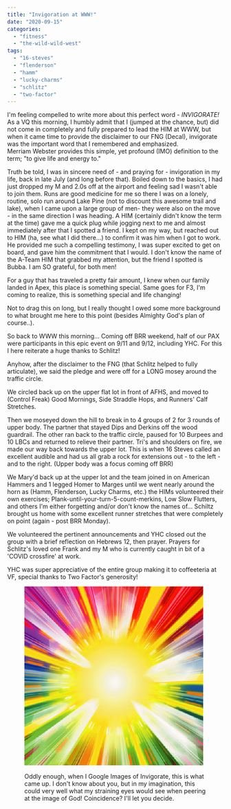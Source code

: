 ```yaml
---
title: "Invigoration at WWW!"
date: "2020-09-15"
categories: 
  - "fitness"
  - "the-wild-wild-west"
tags: 
  - "16-steves"
  - "flenderson"
  - "hamm"
  - "lucky-charms"
  - "schlitz"
  - "two-factor"
---
```


I'm feeling compelled to write more about this perfect word - _INVIGORATE!_  
As a VQ this morning, I humbly admit that I (jumped at the chance, but) did not come in completely and fully prepared to lead the HIM at WWW, but when it came time to provide the disclaimer to our FNG (Decal), invigorate was the important word that I remembered and emphasized.  
Merriam Webster provides this simple, yet profound (IMO) definition to the term; "to give life and energy to."  
  
Truth be told, I was in sincere need of - and praying for - invigoration in my life, back in late July (and long before that). Boiled down to the basics, I had just dropped my M and 2.0s off at the airport and feeling sad I wasn't able to join them. Runs are good medicine for me so there I was on a lonely, routine, solo run around Lake Pine (not to discount this awesome trail and lake), when I came upon a large group of men- they were also on the move - in the same direction I was heading. A HIM (certainly didn't know the term at the time) gave me a quick plug while jogging next to me and almost immediately after that I spotted a friend. I kept on my way, but reached out to HIM (ha, see what I did there...) to confirm it was him when I got to work. He provided me such a compelling testimony, I was super excited to get on board, and gave him the commitment that I would. I don't know the name of the A-Team HIM that grabbed my attention, but the friend I spotted is Bubba. I am SO grateful, for both men!  
  
For a guy that has traveled a pretty fair amount, I knew when our family landed in Apex, this place is something special. Same goes for F3, I'm coming to realize, this is something special and life changing!  
  
Not to drag this on long, but I really thought I owed some more background to what brought me here to this point (besides Almighty God's plan of course..).  
  
So back to WWW this morning... Coming off BRR weekend, half of our PAX were participants in this epic event on 9/11 and 9/12, including YHC. For this I here reiterate a huge thanks to Schlitz!

Anyhow, after the disclaimer to the FNG (that Schlitz helped to fully articulate), we said the pledge and were off for a LONG mosey around the traffic circle.

We circled back up on the upper flat lot in front of AFHS, and moved to (Control Freak) Good Mornings, Side Straddle Hops, and Runners' Calf Stretches.

Then we moseyed down the hill to break in to 4 groups of 2 for 3 rounds of upper body. The partner that stayed Dips and Derkins off the wood guardrail. The other ran back to the traffic circle, paused for 10 Burpees and 10 LBCs and returned to relieve their partner. Tri's and shoulders on fire, we made our way back towards the upper lot. This is when 16 Steves called an excellent audible and had us all grab a rock for extensions out - to the left - and to the right. (Upper body was a focus coming off BRR)

We Mary'd back up at the upper lot and the team joined in on American Hammers and 1 legged Homer to Marges until we went nearly around the horn as (Hamm, Flenderson, Lucky Charms, etc.) the HIMs volunteered their own exercises; Plank-until-your-turn-5-count-merkins, Low Slow Flutters, and others I'm either forgetting and/or don't know the names of... Schiltz brought us home with some excellent runner stretches that were completely on point (again - post BRR Monday).

We volunteered the pertinent announcements and YHC closed out the group with a brief reflection on Hebrews 12, then prayer. Prayers for Schlitz's loved one Frank and my M who is currently caught in bit of a 'COVID crossfire' at work.

YHC was super appreciative of the entire group making it to coffeeteria at VF, special thanks to Two Factor's generosity!  
  
  
  

<figure>

![Oddly enough, when I Google Images of Invigorate, this is what comes up.  I don't know about you, but in my imagination, this could very well what my straining eyes would see when peering at the image of God.](images/1558.jpg)

<figcaption>

Oddly enough, when I Google Images of Invigorate, this is what came up. I don't know about you, but in my imagination, this could very well what my straining eyes would see when peering at the image of God! Coincidence? I'll let you decide.

</figcaption>

</figure>
